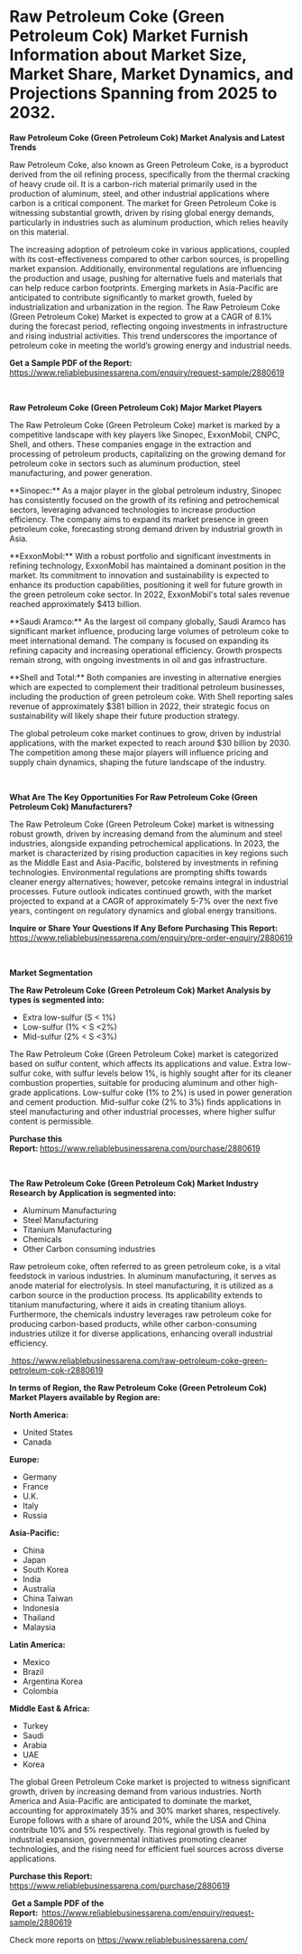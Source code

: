 <p><h1>Raw Petroleum Coke (Green Petroleum Cok) Market Furnish Information about Market Size, Market Share, Market Dynamics, and Projections Spanning from 2025 to 2032.</h1></p><p><strong>Raw Petroleum Coke (Green Petroleum Cok) Market Analysis and Latest Trends</strong></p>
<p><p>Raw Petroleum Coke, also known as Green Petroleum Coke, is a byproduct derived from the oil refining process, specifically from the thermal cracking of heavy crude oil. It is a carbon-rich material primarily used in the production of aluminum, steel, and other industrial applications where carbon is a critical component. The market for Green Petroleum Coke is witnessing substantial growth, driven by rising global energy demands, particularly in industries such as aluminum production, which relies heavily on this material.</p><p>The increasing adoption of petroleum coke in various applications, coupled with its cost-effectiveness compared to other carbon sources, is propelling market expansion. Additionally, environmental regulations are influencing the production and usage, pushing for alternative fuels and materials that can help reduce carbon footprints. Emerging markets in Asia-Pacific are anticipated to contribute significantly to market growth, fueled by industrialization and urbanization in the region. The Raw Petroleum Coke (Green Petroleum Coke) Market is expected to grow at a CAGR of 8.1% during the forecast period, reflecting ongoing investments in infrastructure and rising industrial activities. This trend underscores the importance of petroleum coke in meeting the world’s growing energy and industrial needs.</p></p>
<p><strong>Get a Sample PDF of the Report:&nbsp;</strong> <a href="https://www.reliablebusinessarena.com/enquiry/request-sample/2880619?utm_campaign=3168&utm_medium=2&utm_source=Github&utm_content=ia&utm_term=12032025&utm_id=raw-petroleum-coke-green-petroleum-cok">https://www.reliablebusinessarena.com/enquiry/request-sample/2880619</a></p>
<p>&nbsp;</p>
<p><strong>Raw Petroleum Coke (Green Petroleum Cok) Major Market Players</strong></p>
<p><p>The Raw Petroleum Coke (Green Petroleum Coke) market is marked by a competitive landscape with key players like Sinopec, ExxonMobil, CNPC, Shell, and others. These companies engage in the extraction and processing of petroleum products, capitalizing on the growing demand for petroleum coke in sectors such as aluminum production, steel manufacturing, and power generation.</p><p>**Sinopec:** As a major player in the global petroleum industry, Sinopec has consistently focused on the growth of its refining and petrochemical sectors, leveraging advanced technologies to increase production efficiency. The company aims to expand its market presence in green petroleum coke, forecasting strong demand driven by industrial growth in Asia.</p><p>**ExxonMobil:** With a robust portfolio and significant investments in refining technology, ExxonMobil has maintained a dominant position in the market. Its commitment to innovation and sustainability is expected to enhance its production capabilities, positioning it well for future growth in the green petroleum coke sector. In 2022, ExxonMobil's total sales revenue reached approximately $413 billion.</p><p>**Saudi Aramco:** As the largest oil company globally, Saudi Aramco has significant market influence, producing large volumes of petroleum coke to meet international demand. The company is focused on expanding its refining capacity and increasing operational efficiency. Growth prospects remain strong, with ongoing investments in oil and gas infrastructure.</p><p>**Shell and Total:** Both companies are investing in alternative energies which are expected to complement their traditional petroleum businesses, including the production of green petroleum coke. With Shell reporting sales revenue of approximately $381 billion in 2022, their strategic focus on sustainability will likely shape their future production strategy.</p><p>The global petroleum coke market continues to grow, driven by industrial applications, with the market expected to reach around $30 billion by 2030. The competition among these major players will influence pricing and supply chain dynamics, shaping the future landscape of the industry.</p></p>
<p>&nbsp;</p>
<p><strong>What Are The Key Opportunities For Raw Petroleum Coke (Green Petroleum Cok) Manufacturers?</strong></p>
<p><p>The Raw Petroleum Coke (Green Petroleum Coke) market is witnessing robust growth, driven by increasing demand from the aluminum and steel industries, alongside expanding petrochemical applications. In 2023, the market is characterized by rising production capacities in key regions such as the Middle East and Asia-Pacific, bolstered by investments in refining technologies. Environmental regulations are prompting shifts towards cleaner energy alternatives; however, petcoke remains integral in industrial processes. Future outlook indicates continued growth, with the market projected to expand at a CAGR of approximately 5-7% over the next five years, contingent on regulatory dynamics and global energy transitions.</p></p>
<p><strong>Inquire or Share Your Questions If Any Before Purchasing This Report:</strong> <a href="https://www.reliablebusinessarena.com/enquiry/pre-order-enquiry/2880619?utm_campaign=3168&utm_medium=2&utm_source=Github&utm_content=ia&utm_term=12032025&utm_id=raw-petroleum-coke-green-petroleum-cok">https://www.reliablebusinessarena.com/enquiry/pre-order-enquiry/2880619</a></p>
<p>&nbsp;</p>
<p><strong>Market Segmentation</strong></p>
<p><strong>The Raw Petroleum Coke (Green Petroleum Cok) Market Analysis by types is segmented into:</strong></p>
<p><ul><li>Extra low-sulfur (S < 1%)</li><li>Low-sulfur (1% < S <2%)</li><li>Mid-sulfur (2% < S <3%)</li></ul></p>
<p><p>The Raw Petroleum Coke (Green Petroleum Coke) market is categorized based on sulfur content, which affects its applications and value. Extra low-sulfur coke, with sulfur levels below 1%, is highly sought after for its cleaner combustion properties, suitable for producing aluminum and other high-grade applications. Low-sulfur coke (1% to 2%) is used in power generation and cement production. Mid-sulfur coke (2% to 3%) finds applications in steel manufacturing and other industrial processes, where higher sulfur content is permissible.</p></p>
<p><strong>Purchase this Report:&nbsp;</strong><a href="https://www.reliablebusinessarena.com/purchase/2880619?utm_campaign=3168&utm_medium=2&utm_source=Github&utm_content=ia&utm_term=12032025&utm_id=raw-petroleum-coke-green-petroleum-cok">https://www.reliablebusinessarena.com/purchase/2880619</a></p>
<p>&nbsp;</p>
<p><strong>The Raw Petroleum Coke (Green Petroleum Cok) Market Industry Research by Application is segmented into:</strong></p>
<p><ul><li>Aluminum Manufacturing</li><li>Steel Manufacturing</li><li>Titanium Manufacturing</li><li>Chemicals</li><li>Other Carbon consuming industries</li></ul></p>
<p><p>Raw petroleum coke, often referred to as green petroleum coke, is a vital feedstock in various industries. In aluminum manufacturing, it serves as anode material for electrolysis. In steel manufacturing, it is utilized as a carbon source in the production process. Its applicability extends to titanium manufacturing, where it aids in creating titanium alloys. Furthermore, the chemicals industry leverages raw petroleum coke for producing carbon-based products, while other carbon-consuming industries utilize it for diverse applications, enhancing overall industrial efficiency.</p></p>
<p><a href="https://www.reliablebusinessarena.com/raw-petroleum-coke-green-petroleum-cok-r2880619?utm_campaign=3168&utm_medium=2&utm_source=Github&utm_content=ia&utm_term=12032025&utm_id=raw-petroleum-coke-green-petroleum-cok">&nbsp;https://www.reliablebusinessarena.com/raw-petroleum-coke-green-petroleum-cok-r2880619</a></p>
<p><strong>In terms of Region, the Raw Petroleum Coke (Green Petroleum Cok) Market Players available by Region are:</strong></p>
<p>
    <p> <strong> North America: </strong>
        <ul>
            <li>United States</li>
            <li>Canada</li>
        </ul>
        </p> 
    <p> <strong> Europe: </strong>
        <ul>
            <li>Germany</li>
            <li>France</li>
            <li>U.K.</li>
            <li>Italy</li>
            <li>Russia</li>
        </ul>
        </p> 
    <p> <strong> Asia-Pacific: </strong>
        <ul>
            <li>China</li>
            <li>Japan</li>
            <li>South Korea</li>
            <li>India</li>
            <li>Australia</li>
            <li>China Taiwan</li>
            <li>Indonesia</li>
            <li>Thailand</li>
            <li>Malaysia</li>
        </ul>
        </p> 
    <p> <strong> Latin America: </strong>
        <ul>
            <li>Mexico</li>
            <li>Brazil</li>
            <li>Argentina Korea</li>
            <li>Colombia</li>
        </ul>
        </p> 
    <p> <strong> Middle East & Africa: </strong>
        <ul>
            <li>Turkey</li>
            <li>Saudi</li>
            <li>Arabia</li>
            <li>UAE</li>
            <li>Korea</li>
        </ul>
    </p>
    </p>
<p><p>The global Green Petroleum Coke market is projected to witness significant growth, driven by increasing demand from various industries. North America and Asia-Pacific are anticipated to dominate the market, accounting for approximately 35% and 30% market shares, respectively. Europe follows with a share of around 20%, while the USA and China contribute 10% and 5% respectively. This regional growth is fueled by industrial expansion, governmental initiatives promoting cleaner technologies, and the rising need for efficient fuel sources across diverse applications.</p></p>
<p><strong>Purchase this Report: </strong><a href="https://www.reliablebusinessarena.com/purchase/2880619?utm_campaign=3168&utm_medium=2&utm_source=Github&utm_content=ia&utm_term=12032025&utm_id=raw-petroleum-coke-green-petroleum-cok">https://www.reliablebusinessarena.com/purchase/2880619</a></p>
<p>&nbsp;<strong>Get a Sample PDF of the Report:&nbsp;&nbsp;</strong><a href="https://www.reliablebusinessarena.com/enquiry/request-sample/2880619?utm_campaign=3168&utm_medium=2&utm_source=Github&utm_content=ia&utm_term=12032025&utm_id=raw-petroleum-coke-green-petroleum-cok">https://www.reliablebusinessarena.com/enquiry/request-sample/2880619</a></p>
<p><strong></strong></p>
<p>Check more reports on <a href="https://www.reliablebusinessarena.com/?utm_campaign=3168&utm_medium=2&utm_source=Github&utm_content=ia&utm_term=12032025&utm_id=raw-petroleum-coke-green-petroleum-cok">https://www.reliablebusinessarena.com/</a></p>